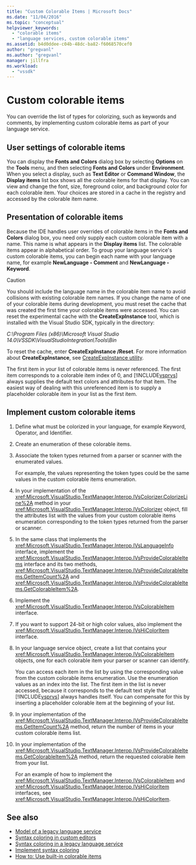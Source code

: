 ```yaml
---
title: "Custom Colorable Items | Microsoft Docs"
ms.date: "11/04/2016"
ms.topic: "conceptual"
helpviewer_keywords:
  - "colorable items"
  - "language services, custom colorable items"
ms.assetid: b4d0ddee-c04b-48dc-ba82-f6068570cef0
author: "gregvanl"
ms.author: "gregvanl"
manager: jillfra
ms.workload:
  - "vssdk"
---
```

# Custom colorable items
You can override the list of types for colorizing, such as keywords and comments, by implementing custom colorable items as part of your language service.

## User settings of colorable items
 You can display the **Fonts and Colors** dialog box by selecting **Options** on the **Tools** menu, and then selecting **Fonts and Colors** under **Environment**. When you select a display, such as **Text Editor** or **Command Window**, the **Display items** list box shows all the colorable items for that display. You can view and change the font, size, foreground color, and background color for each colorable item. Your choices are stored in a cache in the registry and accessed by the colorable item name.

## Presentation of colorable items
 Because the IDE handles user overrides of colorable items in the **Fonts and Colors** dialog box, you need only supply each custom colorable item with a name. This name is what appears in the **Display items** list. The colorable items appear in alphabetical order. To group your language service's custom colorable items, you can begin each name with your language name, for example **NewLanguage - Comment** and **NewLanguage - Keyword**.

> [!CAUTION]
> You should include the language name in the colorable item name to avoid collisions with existing colorable item names. If you change the name of one of your colorable items during development, you must reset the cache that was created the first time your colorable items were accessed. You can reset the experimental cache with the **CreateExpInstance** tool, which is installed with the Visual Studio SDK, typically in the directory:
>
> *C:\Program Files (x86)\Microsoft Visual Studio 14.0\VSSDK\VisualStudioIntegration\Tools\Bin*
>
> To reset the cache, enter **CreateExpInstance /Reset**. For more information about **CreateExpInstance**, see [CreateExpInstance utility](../../extensibility/internals/createexpinstance-utility.md).

 The first item in your list of colorable items is never referenced. The first item corresponds to a colorable item index of 0, and [!INCLUDE[vsprvs](../../code-quality/includes/vsprvs_md.md)] always supplies the default text colors and attributes for that item. The easiest way of dealing with this unreferenced item is to supply a placeholder colorable item in your list as the first item.

## Implement custom colorable items

1. Define what must be colorized in your language, for example Keyword, Operator, and Identifier.

2. Create an enumeration of these colorable items.

3. Associate the token types returned from a parser or scanner with the enumerated values.

    For example, the values representing the token types could be the same values in the custom colorable items enumeration.

4. In your implementation of the <xref:Microsoft.VisualStudio.TextManager.Interop.IVsColorizer.ColorizeLine%2A> method in your <xref:Microsoft.VisualStudio.TextManager.Interop.IVsColorizer> object, fill the attributes list with the values from your custom colorable items enumeration corresponding to the token types returned from the parser or scanner.

5. In the same class that implements the <xref:Microsoft.VisualStudio.TextManager.Interop.IVsLanguageInfo> interface, implement the <xref:Microsoft.VisualStudio.TextManager.Interop.IVsProvideColorableItems> interface and its two methods, <xref:Microsoft.VisualStudio.TextManager.Interop.IVsProvideColorableItems.GetItemCount%2A> and <xref:Microsoft.VisualStudio.TextManager.Interop.IVsProvideColorableItems.GetColorableItem%2A>.

6. Implement the <xref:Microsoft.VisualStudio.TextManager.Interop.IVsColorableItem> interface.

7. If you want to support 24-bit or high color values, also implement the <xref:Microsoft.VisualStudio.TextManager.Interop.IVsHiColorItem> interface.

8. In your language service object, create a list that contains your <xref:Microsoft.VisualStudio.TextManager.Interop.IVsColorableItem> objects, one for each colorable item your parser or scanner can identify.

    You can access each item in the list by using the corresponding value from the custom colorable items enumeration. Use the enumeration values as an index into the list. The first item in the list is never accessed, because it corresponds to the default text style that [!INCLUDE[vsprvs](../../code-quality/includes/vsprvs_md.md)] always handles itself. You can compensate for this by inserting a placeholder colorable item at the beginning of your list.

9. In your implementation of the <xref:Microsoft.VisualStudio.TextManager.Interop.IVsProvideColorableItems.GetItemCount%2A> method, return the number of items in your custom colorable items list.

10. In your implementation of the <xref:Microsoft.VisualStudio.TextManager.Interop.IVsProvideColorableItems.GetColorableItem%2A> method, return the requested colorable item from your list.

    For an example of how to implement the <xref:Microsoft.VisualStudio.TextManager.Interop.IVsColorableItem> and <xref:Microsoft.VisualStudio.TextManager.Interop.IVsHiColorItem> interfaces, see <xref:Microsoft.VisualStudio.TextManager.Interop.IVsHiColorItem>.

## See also
- [Model of a legacy language service](../../extensibility/internals/model-of-a-legacy-language-service.md)
- [Syntax coloring in custom editors](../../extensibility/syntax-coloring-in-custom-editors.md)
- [Syntax coloring in a legacy language service](../../extensibility/internals/syntax-coloring-in-a-legacy-language-service.md)
- [Implement syntax coloring](../../extensibility/internals/implementing-syntax-coloring.md)
- [How to: Use built-in colorable items](../../extensibility/internals/how-to-use-built-in-colorable-items.md)